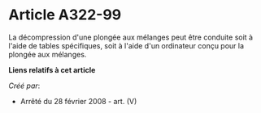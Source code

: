 # Article A322-99

La décompression d'une plongée aux mélanges peut être conduite soit à l'aide de tables spécifiques, soit à l'aide d'un
ordinateur conçu pour la plongée aux mélanges.

**Liens relatifs à cet article**

_Créé par_:

  - Arrêté du 28 février 2008 - art. (V)
